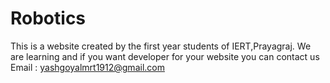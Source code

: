 # Robotics
This is a website created by the first year students of IERT,Prayagraj. We are learning and if you want developer for your website you can contact us 
Email : yashgoyalmrt1912@gmail.com
